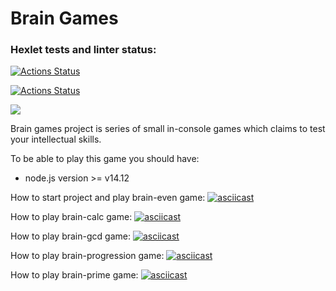 # Brain Games

### Hexlet tests and linter status:

[![Actions Status](https://github.com/IgorShayderov/frontend-project-lvl1/workflows/hexlet-check/badge.svg)](https://github.com/IgorShayderov/frontend-project-lvl1/actions)

[![Actions Status](https://github.com/IgorShayderov/frontend-project-lvl1/workflows/project-check/badge.svg)](https://github.com/IgorShayderov/frontend-project-lvl1/actions)

<a href="https://codeclimate.com/github/IgorShayderov/frontend-project-lvl1"><img src="https://api.codeclimate.com/v1/badges/a99a88d28ad37a79dbf6/maintainability" /></a>

Brain games project is series of small in-console games which claims to test your intellectual skills.

To be able to play this game you should have:
- node.js version >= v14.12

How to start project and play brain-even game:
[![asciicast](https://asciinema.org/a/g3T0Q9g6ncHX6rbKCpaYs9kaj.svg)](https://asciinema.org/a/g3T0Q9g6ncHX6rbKCpaYs9kaj)

How to play brain-calc game:
[![asciicast](https://asciinema.org/a/x2BExjIr9IeHQ7UId8KdTiDoE.svg)](https://asciinema.org/a/x2BExjIr9IeHQ7UId8KdTiDoE)

How to play brain-gcd game:
[![asciicast](https://asciinema.org/a/zENIFVcW4e8HOFApWo0w2KO7I.svg)](https://asciinema.org/a/zENIFVcW4e8HOFApWo0w2KO7I)

How to play brain-progression game:
[![asciicast](https://asciinema.org/a/qeduHzltBLiv2ptWm7FApxSzB.svg)](https://asciinema.org/a/qeduHzltBLiv2ptWm7FApxSzB)

How to play brain-prime game:
[![asciicast](https://asciinema.org/a/bqC8lP1QkX4wki4yG8qbpCCAc.svg)](https://asciinema.org/a/bqC8lP1QkX4wki4yG8qbpCCAc)
